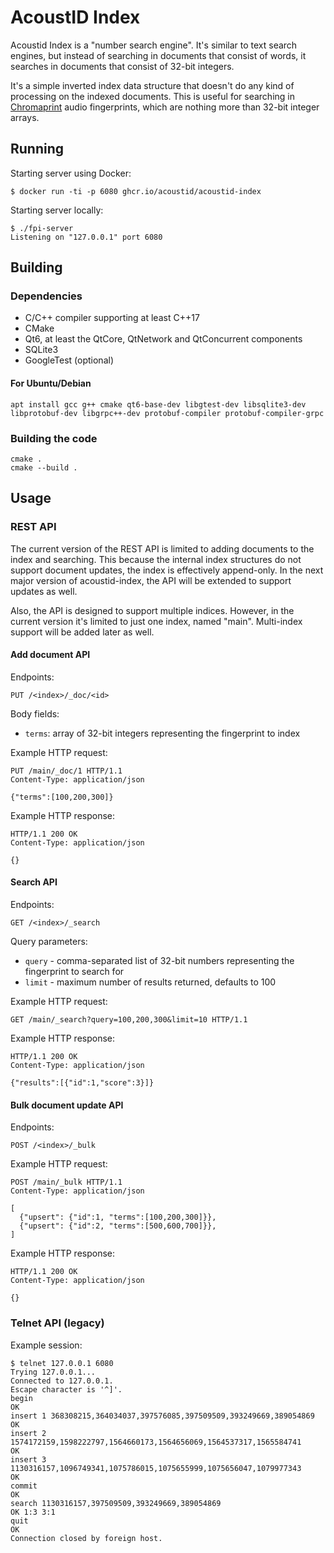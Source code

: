 AcoustID Index
==============

Acoustid Index is a "number search engine". It's similar to text search
engines, but instead of searching in documents that consist of words,
it searches in documents that consist of 32-bit integers.

It's a simple inverted index data structure that doesn't do any kind of
processing on the indexed documents. This is useful for searching in
[Chromaprint][1] audio fingerprints, which are nothing more than 32-bit
integer arrays.

[1]: http://acoustid.org/chromaprint

## Running

Starting server using Docker:

    $ docker run -ti -p 6080 ghcr.io/acoustid/acoustid-index

Starting server locally:

    $ ./fpi-server
    Listening on "127.0.0.1" port 6080

## Building

### Dependencies

 - C/C++ compiler supporting at least C++17
 - CMake
 - Qt6, at least the QtCore, QtNetwork and QtConcurrent components
 - SQLite3
 - GoogleTest (optional)

#### For Ubuntu/Debian

    apt install gcc g++ cmake qt6-base-dev libgtest-dev libsqlite3-dev libprotobuf-dev libgrpc++-dev protobuf-compiler protobuf-compiler-grpc

### Building the code

    cmake .
    cmake --build .

## Usage

### REST API

The current version of the REST API is limited to adding documents to the index and searching. This because the internal index structures do not support document updates, the index is effectively append-only. In the next major version of acoustid-index, the API will be extended to support updates as well.

Also, the API is designed to support multiple indices. However, in the current version it's limited to just one index, named "main". Multi-index support will be added later as well.

#### Add document API

Endpoints:

    PUT /<index>/_doc/<id>

Body fields:

 - `terms`: array of 32-bit integers representing the fingerprint to index

Example HTTP request:

    PUT /main/_doc/1 HTTP/1.1
    Content-Type: application/json

    {"terms":[100,200,300]}
 
Example HTTP response:
 
    HTTP/1.1 200 OK
    Content-Type: application/json
    
    {}
 
#### Search API

Endpoints:

    GET /<index>/_search
    
Query parameters:

   - `query` - comma-separated list of 32-bit numbers representing the fingerprint to search for
   - `limit` - maximum number of results returned, defaults to 100

Example HTTP request:

    GET /main/_search?query=100,200,300&limit=10 HTTP/1.1
 
Example HTTP response:
 
    HTTP/1.1 200 OK
    Content-Type: application/json
    
    {"results":[{"id":1,"score":3}]}

#### Bulk document update API

Endpoints:

    POST /<index>/_bulk

Example HTTP request:

    POST /main/_bulk HTTP/1.1
    Content-Type: application/json
    
    [
      {"upsert": {"id":1, "terms":[100,200,300]}},
      {"upsert": {"id":2, "terms":[500,600,700]}},
    ]

Example HTTP response:
 
    HTTP/1.1 200 OK
    Content-Type: application/json
    
    {}

### Telnet API (legacy)

Example session:

    $ telnet 127.0.0.1 6080
    Trying 127.0.0.1...
    Connected to 127.0.0.1.
    Escape character is '^]'.
    begin
    OK
    insert 1 368308215,364034037,397576085,397509509,393249669,389054869
    OK
    insert 2 1574172159,1598222797,1564660173,1564656069,1564537317,1565584741
    OK
    insert 3 1130316157,1096749341,1075786015,1075655999,1075656047,1079977343
    OK
    commit
    OK
    search 1130316157,397509509,393249669,389054869
    OK 1:3 3:1
    quit
    OK
    Connection closed by foreign host.
